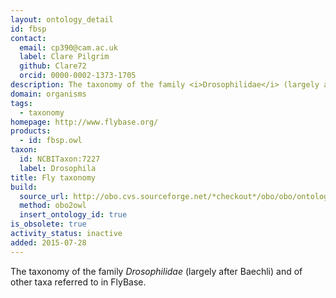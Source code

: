 ```yaml
---
layout: ontology_detail
id: fbsp
contact:
  email: cp390@cam.ac.uk
  label: Clare Pilgrim
  github: Clare72
  orcid: 0000-0002-1373-1705
description: The taxonomy of the family <i>Drosophilidae</i> (largely after Baechli) and of other taxa referred to in FlyBase.
domain: organisms
tags:
  - taxonomy
homepage: http://www.flybase.org/
products:
  - id: fbsp.owl
taxon:
  id: NCBITaxon:7227
  label: Drosophila
title: Fly taxonomy
build:
  source_url: http://obo.cvs.sourceforge.net/*checkout*/obo/obo/ontology/taxonomy/fly_taxonomy.obo
  method: obo2owl
  insert_ontology_id: true
is_obsolete: true
activity_status: inactive
added: 2015-07-28
---
```


The taxonomy of the family <i>Drosophilidae</i> (largely after Baechli) and of other taxa referred to in FlyBase.
